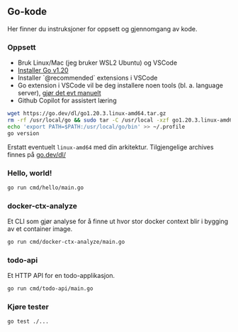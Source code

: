 ## Go-kode

Her finner du instruksjoner for oppsett og gjennomgang av kode.

### Oppsett

<ul>
	<li>Bruk Linux/Mac (jeg bruker WSL2 Ubuntu) og VSCode</li>
	<li><a href="https://go.dev/doc/install" target="_blank">Installer Go v1.20</a></li>
	<li>Installer `@recommended` extensions i VSCode</li>
	<li>
		Go extension i VSCode vil be deg installere noen tools (bl. a. language server), 
		<a href="https://github.com/golang/vscode-go/blob/master/docs/tools.md" target="_blank">gjør det evt manuelt</a>
	</li>
	<li>Github Copilot for assistert læring</li>
</ul>

```bash
wget https://go.dev/dl/go1.20.3.linux-amd64.tar.gz
rm -rf /usr/local/go && sudo tar -C /usr/local -xzf go1.20.3.linux-amd64.tar.gz
echo 'export PATH=$PATH:/usr/local/go/bin' >> ~/.profile
go version
```

Erstatt eventuelt `linux-amd64` med din arkitektur. Tilgjengelige archives finnes på [go.dev/dl/](https://go.dev/dl/)

### Hello, world!

```bash
go run cmd/hello/main.go
```

### docker-ctx-analyze

Et CLI som gjør analyse for å finne ut hvor stor docker context blir i bygging av et container image.

```bash
go run cmd/docker-ctx-analyze/main.go
```

### todo-api

Et HTTP API for en todo-applikasjon.

```bash
go run cmd/todo-api/main.go
```

### Kjøre tester

```bash
go test ./...
```
